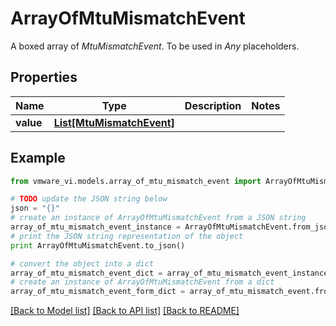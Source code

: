 # ArrayOfMtuMismatchEvent

A boxed array of *MtuMismatchEvent*. To be used in *Any* placeholders. 

## Properties
Name | Type | Description | Notes
------------ | ------------- | ------------- | -------------
**value** | [**List[MtuMismatchEvent]**](MtuMismatchEvent.md) |  | 

## Example

```python
from vmware_vi.models.array_of_mtu_mismatch_event import ArrayOfMtuMismatchEvent

# TODO update the JSON string below
json = "{}"
# create an instance of ArrayOfMtuMismatchEvent from a JSON string
array_of_mtu_mismatch_event_instance = ArrayOfMtuMismatchEvent.from_json(json)
# print the JSON string representation of the object
print ArrayOfMtuMismatchEvent.to_json()

# convert the object into a dict
array_of_mtu_mismatch_event_dict = array_of_mtu_mismatch_event_instance.to_dict()
# create an instance of ArrayOfMtuMismatchEvent from a dict
array_of_mtu_mismatch_event_form_dict = array_of_mtu_mismatch_event.from_dict(array_of_mtu_mismatch_event_dict)
```
[[Back to Model list]](../README.md#documentation-for-models) [[Back to API list]](../README.md#documentation-for-api-endpoints) [[Back to README]](../README.md)


